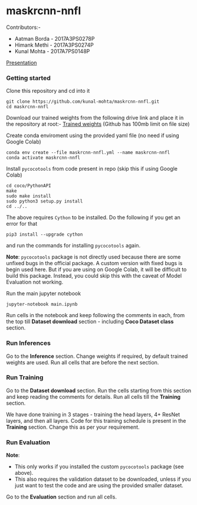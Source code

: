 # maskrcnn-nnfl

Contributors:-
- Aatman Borda - 2017A3PS0278P
- Himank Methi - 2017A3PS0274P
- Kunal Mohta - 2017A7PS0148P

[Presentation](./presentation.pptx)

### Getting started

Clone this repository and cd into it
```
git clone https://github.com/kunal-mohta/maskrcnn-nnfl.git
cd maskrcnn-nnfl
```

Download our trained weights from the following drive link and place it in the repository at root:-
<a href="https://drive.google.com/file/d/1uxCYL8dPKNSdYuIwaD2uM4NScyDKW6Ts/view?usp=sharing" target="_blank">Trained weights</a>
(Github has 100mb limit on file size)

Create conda enviroment using the provided yaml file (no need if using Google Colab)
```
conda env create --file maskrcnn-nnfl.yml --name maskrcnn-nnfl
conda activate maskrcnn-nnfl
```

Install `pycocotools` from code present in repo (skip this if using Google Colab)
```
cd coco/PythonAPI
make
sudo make install
sudo python3 setup.py install
cd ../..
```
The above requires `Cython` to be installed. Do the following if you get an error for that
```
pip3 install --upgrade cython
```
and run the commands for installing `pycocotools` again.

**Note**: `pycocotools` package is not directly used because there are some unfixed bugs in the official package. A custom version with fixed bugs is begin used here.
But if you are using on Google Colab, it will be difficult to build this package. Instead, you could skip this with the caveat of Model Evaluation not working.


Run the main jupyter notebook
```
jupyter-notebook main.ipynb
```

Run cells in the notebook and keep following the comments in each, from the top till **Dataset download** section - including **Coco Dataset class** section.

### Run Inferences

Go to the **Inference** section.
Change weights if required, by default trained weights are used.
Run all cells that are before the next section.

### Run Training

Go to the **Dataset download** section.
Run the cells starting from this section and keep reading the comments for details. Run all cells till the **Training** section.

We have done training in 3 stages - training the head layers, 4+ ResNet layers, and then all layers. Code for this training schedule is present in the **Training** section. Change this as per your requirement.

### Run Evaluation

**Note**:
- This only works if you installed the custom `pycocotools` package (see above).
- This also requires the validation dataset to be downloaded, unless if you just want to test the code and are using the provided smaller dataset.

Go to the **Evaluation** section and run all cells.

